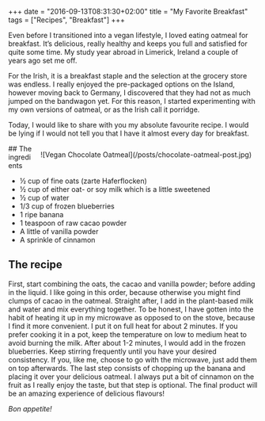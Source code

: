 +++
date = "2016-09-13T08:31:30+02:00"
title = "My Favorite Breakfast"
tags = ["Recipes", "Breakfast"]
+++

Even before I transitioned into a vegan lifestyle, I loved eating oatmeal for breakfast.
It’s delicious, really healthy and keeps you full and satisfied for quite some time.
My study year abroad in Limerick, Ireland a couple of years ago set me off.
<!--more-->

For the Irish, it is a breakfast staple and the selection at the grocery store was endless.
I really enjoyed the pre-packaged options on the Island, however moving back to Germany,
I discovered that they had not as much jumped on the bandwagon yet.
For this reason, I started experimenting with my own versions of oatmeal,
or as the Irish call it porridge.

Today, I would like to share with you my absolute favourite recipe.
I would be lying if I would not tell you that I have it almost every day for breakfast.
<div style="float:right; padding:12px;">
![Vegan Chocolate Oatmeal](/posts/chocolate-oatmeal-post.jpg)
</div>
## The ingredients

- ½ cup of fine oats (zarte Haferflocken)
- ½ cup of either oat- or soy milk which is a little sweetened
- ½ cup of water
- 1/3 cup of frozen blueberries
- 1 ripe banana
- 1 teaspoon of raw cacao powder
- A little of vanilla powder
- A sprinkle of cinnamon

## The recipe

First, start combining the oats, the cacao and vanilla powder; before adding in the liquid.
I like going in this order, because otherwise you might find clumps of cacao in the oatmeal. Straight after,
I add in the plant-based milk and water and mix everything together.
To be honest, I have gotten into the habit of heating it up in my microwave as opposed to on the stove,
because I find it more convenient. I put it on full heat for about 2 minutes.
If you prefer cooking it in a pot, keep the temperature on low to medium heat to avoid burning the milk.
After about 1-2 minutes, I would add in the frozen blueberries.
Keep stirring frequently until you have your desired consistency.
If you, like me, choose to go with the microwave, just add them on top afterwards.
The last step consists of chopping up the banana and placing it over your delicious oatmeal.
I always put a bit of cinnamon on the fruit as I really enjoy the taste, but that step is optional.
The final product will be an amazing experience of delicious flavours!

*Bon appetite!*